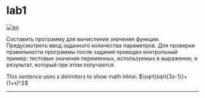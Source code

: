 # lab1
[![en](https://img.shields.io/badge/lang-en-red.svg)](https://github.com/nikolay2022/sem2_csharp/blob/main/lab1/README.md)

Составить программу для вычисления значения функции. 
Предусмотреть ввод заданного количества параметров. Для проверки 
правильности программы после задания приведен контрольный пример: 
тестовые значения переменных, используемых в выражении, и результат, 
который при этом получается.

This sentence uses `$` delimiters to show math inline:  $\sqrt{sqrt{3x-1}}+(1+x)^2$

---
